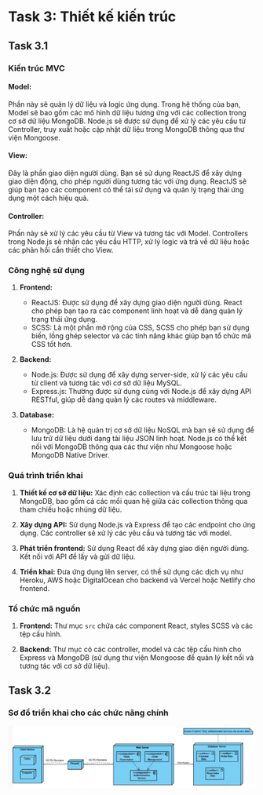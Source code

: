 # Task 3: Thiết kế kiến trúc

## Task 3.1

### Kiến trúc MVC

#### Model:
Phần này sẽ quản lý dữ liệu và logic ứng dụng. Trong hệ thống của bạn, Model sẽ bao gồm các mô hình dữ liệu tương ứng với các collection trong cơ sở dữ liệu MongoDB. Node.js sẽ được sử dụng để xử lý các yêu cầu từ Controller, truy xuất hoặc cập nhật dữ liệu trong MongoDB thông qua thư viện Mongoose.

#### View:
Đây là phần giao diện người dùng. Bạn sẽ sử dụng ReactJS để xây dựng giao diện động, cho phép người dùng tương tác với ứng dụng. ReactJS sẽ giúp bạn tạo các component có thể tái sử dụng và quản lý trạng thái ứng dụng một cách hiệu quả.

#### Controller:
Phần này sẽ xử lý các yêu cầu từ View và tương tác với Model. Controllers trong Node.js sẽ nhận các yêu cầu HTTP, xử lý logic và trả về dữ liệu hoặc các phản hồi cần thiết cho View.

### Công nghệ sử dụng

1. **Frontend:**
    - ReactJS: Được sử dụng để xây dựng giao diện người dùng. React cho phép bạn tạo ra các component linh hoạt và dễ dàng quản lý trạng thái ứng dụng.
    - SCSS: Là một phần mở rộng của CSS, SCSS cho phép bạn sử dụng biến, lồng ghép selector và các tính năng khác giúp bạn tổ chức mã CSS tốt hơn.

2. **Backend:**
    - Node.js: Được sử dụng để xây dựng server-side, xử lý các yêu cầu từ client và tương tác với cơ sở dữ liệu MySQL.
    - Express.js: Thường được sử dụng cùng với Node.js để xây dựng API RESTful, giúp dễ dàng quản lý các routes và middleware.

3. **Database:**
    - MongoDB: Là hệ quản trị cơ sở dữ liệu NoSQL mà bạn sẽ sử dụng để lưu trữ dữ liệu dưới dạng tài liệu JSON linh hoạt. Node.js có thể kết nối với MongoDB thông qua các thư viện như Mongoose hoặc MongoDB Native Driver.

### Quá trình triển khai

1. **Thiết kế cơ sở dữ liệu:**
   Xác định các collection và cấu trúc tài liệu trong MongoDB, bao gồm cả các mối quan hệ giữa các collection thông qua tham chiếu hoặc nhúng dữ liệu.

2. **Xây dựng API:**
   Sử dụng Node.js và Express để tạo các endpoint cho ứng dụng. Các controller sẽ xử lý các yêu cầu và tương tác với model.

3. **Phát triển frontend:**
   Sử dụng React để xây dựng giao diện người dùng. Kết nối với API để lấy và gửi dữ liệu.

4. **Triển khai:**
   Đưa ứng dụng lên server, có thể sử dụng các dịch vụ như Heroku, AWS hoặc DigitalOcean cho backend và Vercel hoặc Netlify cho frontend.

### Tổ chức mã nguồn

1. **Frontend:**
   Thư mục `src` chứa các component React, styles SCSS và các tệp cấu hình.

2. **Backend:**
   Thư mục có các controller, model và các tệp cấu hình cho Express và MongoDB (sử dụng thư viện Mongoose để quản lý kết nối và tương tác với cơ sở dữ liệu).

## Task 3.2

### Sơ đồ triển khai cho các chức năng chính

![Sơ đồ triển khai](soDoTrinhTu.jpg)